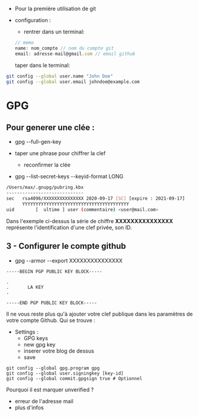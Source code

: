 - Pour la première utilisation de git 

- configuration : 
    - rentrer dans un terminal:
    ```js
    // memo 
    name: nom_compte // nom du compte git
    email: adresse-mail@gmail.com // email github
    ```
    taper dans le terminal: 

```bash
git config --global user.name "John Doe"
git config --global user.email johndoe@example.com
```
# GPG

## Pour generer une clée : 
- gpg --full-gen-key
- taper une phrase pour chiffrer la clef
    - reconfirmer la clée

- gpg --list-secret-keys --keyid-format LONG

```sh
/Users/max/.gnupg/pubring.kbx
-----------------------------
sec   rsa4096/XXXXXXXXXXXXXXX 2020-09-17 [SC] [expire : 2021-09-17]
      YYYYYYYYYYYYYYYYYYYYYYYYYYYYYYYYYYYYYYYY
uid        [  ultime ] user (commentaire) <user@mail.com>

```
Dans l'exemple ci-dessus la série de chiffre **XXXXXXXXXXXXXXX** représente l'identification d'une clef privée, son ID.

## 3 - Configurer le compte github

- gpg --armor --export XXXXXXXXXXXXXXX

```
-----BEGIN PGP PUBLIC KEY BLOCK-----

.
.       LA KEY
.

-----END PGP PUBLIC KEY BLOCK-----
```

Il ne vous reste plus qu'à ajouter votre clef publique dans les paramètres de votre compte Github. Qui se trouve : 
- Settings : 
    - GPG keys
    - new gpg key
    - inserer votre blog de dessus
    - save

```
git config --global gpg.program gpg
git config --global user.signingkey [key-id]
git config --global commit.gpgsign true # Optionnel
```

Pourquoi il est marquer unverified ?

- erreur de l'adresse mail
- plus d'infos 